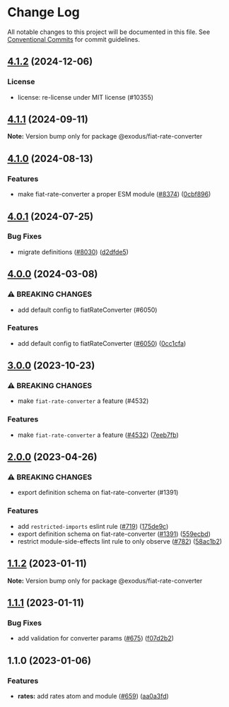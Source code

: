 # Change Log

All notable changes to this project will be documented in this file.
See [Conventional Commits](https://conventionalcommits.org) for commit guidelines.

## [4.1.2](https://github.com/ExodusMovement/exodus-hydra/compare/@exodus/fiat-rate-converter@4.1.1...@exodus/fiat-rate-converter@4.1.2) (2024-12-06)

### License

- license: re-license under MIT license (#10355)

## [4.1.1](https://github.com/ExodusMovement/exodus-hydra/compare/@exodus/fiat-rate-converter@4.1.0...@exodus/fiat-rate-converter@4.1.1) (2024-09-11)

**Note:** Version bump only for package @exodus/fiat-rate-converter

## [4.1.0](https://github.com/ExodusMovement/exodus-hydra/compare/@exodus/fiat-rate-converter@4.0.1...@exodus/fiat-rate-converter@4.1.0) (2024-08-13)

### Features

- make fiat-rate-converter a proper ESM module ([#8374](https://github.com/ExodusMovement/exodus-hydra/issues/8374)) ([0cbf896](https://github.com/ExodusMovement/exodus-hydra/commit/0cbf8964b9c22e52221df3b3778af89fc3613024))

## [4.0.1](https://github.com/ExodusMovement/exodus-hydra/compare/@exodus/fiat-rate-converter@4.0.0...@exodus/fiat-rate-converter@4.0.1) (2024-07-25)

### Bug Fixes

- migrate definitions ([#8030](https://github.com/ExodusMovement/exodus-hydra/issues/8030)) ([d2dfde5](https://github.com/ExodusMovement/exodus-hydra/commit/d2dfde55dfa843eb52842f64b3aac3a6f9a59069))

## [4.0.0](https://github.com/ExodusMovement/exodus-hydra/compare/@exodus/fiat-rate-converter@3.0.0...@exodus/fiat-rate-converter@4.0.0) (2024-03-08)

### ⚠ BREAKING CHANGES

- add default config to fiatRateConverter (#6050)

### Features

- add default config to fiatRateConverter ([#6050](https://github.com/ExodusMovement/exodus-hydra/issues/6050)) ([0cc1cfa](https://github.com/ExodusMovement/exodus-hydra/commit/0cc1cfadc1e46492f501acdbde1113a2c3e73ace))

## [3.0.0](https://github.com/ExodusMovement/exodus-hydra/compare/@exodus/fiat-rate-converter@2.0.0...@exodus/fiat-rate-converter@3.0.0) (2023-10-23)

### ⚠ BREAKING CHANGES

- make `fiat-rate-converter` a feature (#4532)

### Features

- make `fiat-rate-converter` a feature ([#4532](https://github.com/ExodusMovement/exodus-hydra/issues/4532)) ([7eeb7fb](https://github.com/ExodusMovement/exodus-hydra/commit/7eeb7fb1f152db019d448a32bbd332b6c4ca18d3))

## [2.0.0](https://github.com/ExodusMovement/exodus-hydra/compare/@exodus/fiat-rate-converter@1.1.2...@exodus/fiat-rate-converter@2.0.0) (2023-04-26)

### ⚠ BREAKING CHANGES

- export definition schema on fiat-rate-converter (#1391)

### Features

- add `restricted-imports` eslint rule ([#719](https://github.com/ExodusMovement/exodus-hydra/issues/719)) ([175de9c](https://github.com/ExodusMovement/exodus-hydra/commit/175de9c19ec00e5a12441022c313837d58f38882))
- export definition schema on fiat-rate-converter ([#1391](https://github.com/ExodusMovement/exodus-hydra/issues/1391)) ([559ecbd](https://github.com/ExodusMovement/exodus-hydra/commit/559ecbd8d2ad0dc35e81f5bcb6b088ed5f286965))
- restrict module-side-effects lint rule to only observe ([#782](https://github.com/ExodusMovement/exodus-hydra/issues/782)) ([58ac1b2](https://github.com/ExodusMovement/exodus-hydra/commit/58ac1b2c70a91f1480b16d0c38bdf89a568b0f95))

## [1.1.2](https://github.com/ExodusMovement/exodus-hydra/compare/@exodus/fiat-rate-converter@1.1.1...@exodus/fiat-rate-converter@1.1.2) (2023-01-11)

**Note:** Version bump only for package @exodus/fiat-rate-converter

## [1.1.1](https://github.com/ExodusMovement/exodus-hydra/compare/@exodus/fiat-rate-converter@1.1.0...@exodus/fiat-rate-converter@1.1.1) (2023-01-11)

### Bug Fixes

- add validation for converter params ([#675](https://github.com/ExodusMovement/exodus-hydra/issues/675)) ([f07d2b2](https://github.com/ExodusMovement/exodus-hydra/commit/f07d2b27a0f87587eaeb404d7f6b0f40ac0dcfb4))

## 1.1.0 (2023-01-06)

### Features

- **rates:** add rates atom and module ([#659](https://github.com/ExodusMovement/exodus-hydra/issues/659)) ([aa0a3fd](https://github.com/ExodusMovement/exodus-hydra/commit/aa0a3fdb3088c496ff2d65c8f6542689c19e7eb3))
